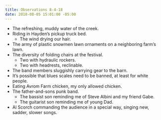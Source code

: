 ```yaml
---
title: Observations 8-4-18
date: 2018-08-05 15:01:00 -05:00
---
```


- The refreshing, muddy water of the creek.
- Riding in Hayden’s pickup truck bed.
	- The wind drying our hair.
- The army of plastic snowmen lawn ornaments on a neighboring farm’s lawn.
- The diversity of folding chairs at the festival.
	- Two with hydraulic rockers.
	- Two with headrests, reclinable.
- The band members sluggishly carrying gear to the barn.
- It’s possible that blues scales need to be banned, at least for white people.
- Eating Avrom Farm chicken, my only allowed chicken.
- The father-and-sons punk band.
	- The bassist son reminding me of Steve Albini and my friend Gabe.
	- The guitarist son reminding me of young Dad.
- Al Scorch commanding the audience in a special way, singing new, sadder, slower songs.
